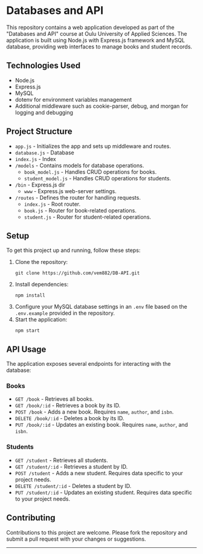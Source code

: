 # Databases and API 

This repository contains a web application developed as part of the "Databases and API" course at Oulu University of Applied Sciences. The application is built using Node.js with Express.js framework and MySQL database, providing web interfaces to manage books and student records.

## Technologies Used
- Node.js
- Express.js
- MySQL
- dotenv for environment variables management
- Additional middleware such as cookie-parser, debug, and morgan for logging and debugging

## Project Structure

- `app.js` - Initializes the app and sets up middleware and routes.
- `database.js` - Database
- `index.js` - Index
- `/models` - Contains models for database operations.
  - `book_model.js` - Handles CRUD operations for books.
  - `student_model.js` - Handles CRUD operations for students.
- `/bin` - Express.js dir
  - `www` - Express.js web-server settings.
- `/routes` - Defines the router for handling requests.
  - `index.js` - Root router.
  - `book.js` - Router for book-related operations.
  - `student.js` - Router for student-related operations.
  


## Setup

To get this project up and running, follow these steps:

1. Clone the repository:
   ```
   git clone https://github.com/vem882/DB-API.git
   ```
2. Install dependencies:
   ```
   npm install
   ```
3. Configure your MySQL database settings in an `.env` file based on the `.env.example` provided in the repository.
4. Start the application:
   ```
   npm start
   ```

## API Usage

The application exposes several endpoints for interacting with the database:

### Books
- `GET /book` - Retrieves all books.
- `GET /book/:id` - Retrieves a book by its ID.
- `POST /book` - Adds a new book. Requires `name`, `author`, and `isbn`.
- `DELETE /book/:id` - Deletes a book by its ID.
- `PUT /book/:id` - Updates an existing book. Requires `name`, `author`, and `isbn`.

### Students
- `GET /student` - Retrieves all students.
- `GET /student/:id` - Retrieves a student by ID.
- `POST /student` - Adds a new student. Requires data specific to your project needs.
- `DELETE /student/:id` - Deletes a student by ID.
- `PUT /student/:id` - Updates an existing student. Requires data specific to your project needs.

## Contributing

Contributions to this project are welcome. Please fork the repository and submit a pull request with your changes or suggestions.

---
